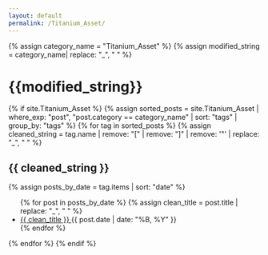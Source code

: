 ```yaml
---
layout: default
permalink: /Titanium_Asset/
---
```


{% assign category_name = "Titanium_Asset" %}
{% assign modified_string = category_name| replace: "_", " " %}
<h1>{{modified_string}}</h1>
{% if site.Titanium_Asset %}
{% assign sorted_posts = site.Titanium_Asset | where_exp: "post", "post.category == category_name" | sort: "tags" | group_by: "tags" %}
{% for tag in sorted_posts %}
{% assign cleaned_string = tag.name | remove: "[" | remove: "]" | remove: '"' | replace: "_", " " %}
<h2>{{ cleaned_string }}</h2>
{% assign posts_by_date = tag.items | sort: "date" %}
<ul>
{% for post in posts_by_date %}
{% assign clean_title = post.title | replace: "_", " " %}
<li><a href="{{ post.url | relative_url }}">{{ clean_title }} </a><span>{{ post.date | date: "%B, %Y" }}</span></li>
{% endfor %}
</ul>
{% endfor %}
{% endif %}
